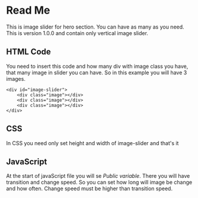 # Read Me

This is image slider for hero section. You can have as many as you need. This is version 1.0.0 and contain only vertical image slider.

## HTML Code
 
You need to insert this code and how many div with image class you have, that many image in slider you can have. So in this example you will have 3 images.
 
```
<div id="image-slider">
    <div class="image"></div>
    <div class="image"></div>
    <div class="image"></div>
</div>
```

## CSS

In CSS you need only set height and width of image-slider and that's it

## JavaScript

At the start of javaScript file you will se *Public variable*. There you will have transition and change speed. So you can set how long will image be change and how often. Change speed must be higher than transition speed.
